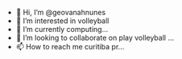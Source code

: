 - 👋 Hi, I’m @geovanahnunes
- 👀 I’m interested in volleyball
- 🌱 I’m currently computing...
- 💞️ I’m looking to collaborate on play volleyball  ...
- 📫 How to reach me curitiba pr...

<!---
geovanahnunes/geovanahnunes is a ✨ special ✨ repository because its `README.md` (this file) appears on your GitHub profile.
You can click the Preview link to take a look at your changes.
--->
